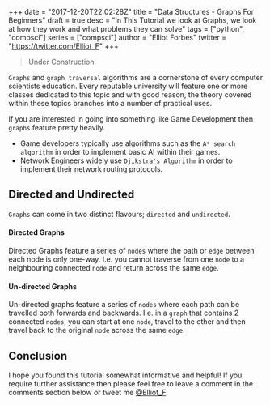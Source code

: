 +++
date = "2017-12-20T22:02:28Z"
title = "Data Structures - Graphs For Beginners"
draft = true
desc = "In This Tutorial we look at Graphs, we look at how they work and what problems they can solve"
tags = ["python", "compsci"]
series = ["compsci"]
author = "Elliot Forbes"
twitter = "https://twitter.com/Elliot_F"
+++

> Under Construction

`Graphs` and `graph traversal` algorithms are a cornerstone of every computer scientists education. Every reputable university will feature one or more classes dedicated to this topic and with good reason, the theory covered within these topics branches into a number of practical uses. 

If you are interested in going into something like Game Development then `graphs` feature pretty heavily. 

* Game developers typically use algorithms such as the `A* search algorithm` in order to implement basic AI within their games.   
* Network Engineers widely use `Djikstra's Algorithm` in order to implement their network routing protocols.

## Directed and Undirected

`Graphs` can come in two distinct flavours; `directed` and `undirected`. 

#### Directed Graphs

Directed Graphs feature a series of `nodes` where the path or `edge` between each node is only one-way. I.e. you cannot traverse from one `node` to a neighbouring connected `node` and return across the same `edge`.

#### Un-directed Graphs  

Un-directed graphs feature a series of `nodes` where each path can be travelled both forwards and backwards. I.e. in a `graph` that contains 2 connected `nodes`, you can start at one `node`, travel to the other and then travel back to the original `node` across the same `edge`.

## Conclusion

I hope you found this tutorial somewhat informative and helpful! If you require further assistance then please feel free to leave a comment in the comments section below or tweet me [@Elliot_F](https://twitter.com/elliot_f).
